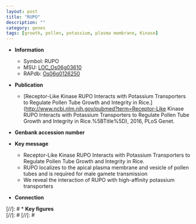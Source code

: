 ```yaml
---
layout: post
title: "RUPO"
description: ""
category: genes
tags: [growth, pollen, potassium, plasma membrane, Kinase]
---
```


* **Information**  
    + Symbol: RUPO  
    + MSU: [LOC_Os06g03610](http://rice.plantbiology.msu.edu/cgi-bin/ORF_infopage.cgi?orf=LOC_Os06g03610)  
    + RAPdb: [Os06g0126250](http://rapdb.dna.affrc.go.jp/viewer/gbrowse_details/irgsp1?name=Os06g0126250)  

* **Publication**  
    + [Receptor-Like Kinase RUPO Interacts with Potassium Transporters to Regulate Pollen Tube Growth and Integrity in Rice.](http://www.ncbi.nlm.nih.gov/pubmed?term=Receptor-Like Kinase RUPO Interacts with Potassium Transporters to Regulate Pollen Tube Growth and Integrity in Rice.%5BTitle%5D), 2016, PLoS Genet.

* **Genbank accession number**  

* **Key message**  
    + Receptor-Like Kinase RUPO Interacts with Potassium Transporters to Regulate Pollen Tube Growth and Integrity in Rice.
    + RUPO localizes to the apical plasma membrane and vesicle of pollen tubes and is required for male gamete transmission
    + We reveal the interaction of RUPO with high-affinity potassium transporters

* **Connection**  

[//]: # * **Key figures**  
[//]: # 
[//]: # 
